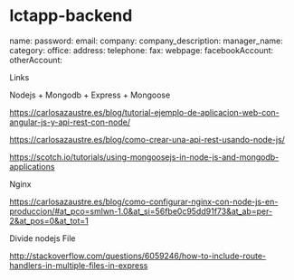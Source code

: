 # lctapp-backend

name:
password:
email:
company:
company_description:
manager_name:
category:
office:
address:
telephone:
fax:
webpage:
facebookAccount:
otherAccount:

Links

Nodejs + Mongodb + Express + Mongoose

https://carlosazaustre.es/blog/tutorial-ejemplo-de-aplicacion-web-con-angular-js-y-api-rest-con-node/

https://carlosazaustre.es/blog/como-crear-una-api-rest-usando-node-js/

https://scotch.io/tutorials/using-mongoosejs-in-node-js-and-mongodb-applications

Nginx

https://carlosazaustre.es/blog/como-configurar-nginx-con-node-js-en-produccion/#at_pco=smlwn-1.0&at_si=56fbe0c95dd91f73&at_ab=per-2&at_pos=0&at_tot=1

Divide nodejs File

http://stackoverflow.com/questions/6059246/how-to-include-route-handlers-in-multiple-files-in-express

